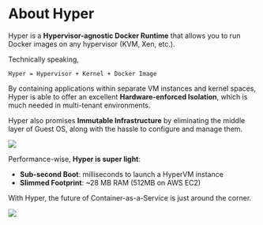 # About Hyper

Hyper is a **Hypervisor-agnostic Docker Runtime** that allows you to run Docker images on any hypervisor (KVM, Xen, etc.).

Technically speaking,

    Hyper = Hypervisor + Kernel + Docker Image

By containing applications within separate VM instances and kernel spaces, Hyper is able to offer an excellent **Hardware-enforced Isolation**, which is much needed in multi-tenant environments.

Hyper also promises **Immutable Infrastructure** by eliminating the middle layer of Guest OS, along with the hassle to configure and manage them.

![](https://trello-attachments.s3.amazonaws.com/55545e127c7cbe0ec5b82f2b/1095x362/558bcbf7a1ab7aa4b4753b1232d3886f/IaaS_vs_CaaS.png)

Performance-wise, **Hyper is super light**:

- **Sub-second Boot**: milliseconds to launch a HyperVM instance
- **Slimmed Footprint**: ~28 MB RAM (512MB on AWS EC2)

With Hyper, the future of Container-as-a-Service is just around the corner.

![](https://trello-attachments.s3.amazonaws.com/552ba9ad83b51945d06ef23b/940x238/9e7346bfd21bc756361c70d8397e76f2/upload_2015-04-13_at_7.58.15_pm.png)

